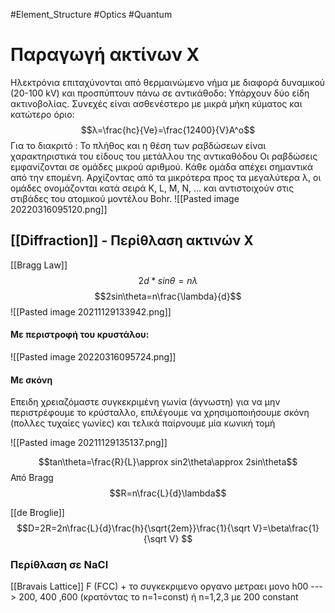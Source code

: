 #Element_Structure  #Optics #Quantum 
# Παραγωγή ακτίνων Χ
Ηλεκτρόνια επιταχύνονται από θερμαινώμενο νήμα με διαφορά δυναμικού (20-100 kV) και προσπύπτουν πάνω σε αντικάθοδο:
Υπάρχουν δύο είδη ακτινοβολίας. Συνεχές είναι ασθενέστερο με μικρά μήκη κύματος και κατώτερο όριο:
$$λ=\frac{hc}{Ve}=\frac{12400}{V}A^o$$
Για το διακριτό : Το πλήθος και η θέση των ραβδώσεων είναι χαρακτηριστικά του είδους του μετάλλου της αντικαθόδου
Οι ραβδώσεις εμφανίζονται σε ομάδες μικρού αριθμού. Κάθε ομάδα απέχει σημαντικά από την επομένη.
Αρχίζοντας από τα μικρότερα προς τα μεγαλύτερα λ, οι ομάδες ονομάζονται κατά σειρά K, L, M, N, ... και αντιστοιχούν στις στιβάδες του ατομικού μοντέλου Bohr.
![[Pasted image 20220316095120.png]]



## [[Diffraction]] - Περίθλαση ακτινών Χ

 [[Bragg Law]]
 $$2d*sin\theta=n\lambda$$
 $$2sin\theta=n\frac{\lambda}{d}$$
  ![[Pasted image 20211129133942.png]]

#### Με περιστροφή του κρυστάλου:
![[Pasted image 20220316095724.png]]

#### Με σκόνη
 Επειδη χρειαζόμαστε συγκεκριμένη γωνία (άγνωστη) για να μην περιστρέφουμε το κρύσταλλο, επιλέγουμε να χρησιμοποιήσουμε σκόνη (πολλες τυχαίες γωνίες) και τελικά παίρνουμε μία κωνική τομή

![[Pasted image 20211129135137.png]]

$$tan\theta=\frac{R}{L}\approx sin2\theta\approx 2sin\theta$$
Από Bragg
$$R=n\frac{L}{d}\lambda$$

[[de Broglie]]
$$D=2R=2n\frac{L}{d}\frac{h}{\sqrt{2em}}\frac{1}{\sqrt V}=\beta\frac{1}{\sqrt V} $$

### Περίθλαση σε NaCl
[[Bravais Lattice]] F (FCC) + το συγκεκριμενο οργανο μετραει μονο h00
---> 200, 400 ,600 (κρατόντας το n=1=const) 
	ή n=1,2,3 με 200 constant


